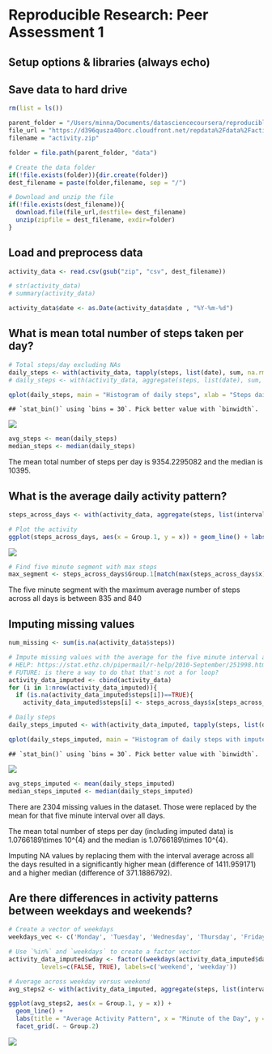 # Reproducible Research: Peer Assessment 1
## Setup options & libraries (always echo)


## Save data to hard drive

```r
rm(list = ls())

parent_folder = "/Users/minna/Documents/datasciencecoursera/reproducibleresearch_week2"
file_url = "https://d396qusza40orc.cloudfront.net/repdata%2Fdata%2Factivity.zip"
filename = "activity.zip"

folder = file.path(parent_folder, "data") 

# Create the data folder
if(!file.exists(folder)){dir.create(folder)}
dest_filename = paste(folder,filename, sep = "/")

# Download and unzip the file
if(!file.exists(dest_filename)){
  download.file(file_url,destfile= dest_filename)
  unzip(zipfile = dest_filename, exdir=folder)
}
```
## Load and preprocess data

```r
activity_data <- read.csv(gsub("zip", "csv", dest_filename))

# str(activity_data)
# summary(activity_data)

activity_data$date <- as.Date(activity_data$date , "%Y-%m-%d")
```


## What is mean total number of steps taken per day?

```r
# Total steps/day excluding NAs
daily_steps <- with(activity_data, tapply(steps, list(date), sum, na.rm = TRUE))
# daily_steps <- with(activity_data, aggregate(steps, list(date), sum, na.rm = TRUE))

qplot(daily_steps, main = "Histogram of daily steps", xlab = "Steps daily")
```

```
## `stat_bin()` using `bins = 30`. Pick better value with `binwidth`.
```

![](PA1_template_files/figure-html/meanstepsperday-1.png)<!-- -->

```r
avg_steps <- mean(daily_steps)
median_steps <- median(daily_steps)
```
The mean total number of steps per day is 9354.2295082 and the median is 10395.

## What is the average daily activity pattern?

```r
steps_across_days <- with(activity_data, aggregate(steps, list(interval), mean, na.rm = TRUE))

# Plot the activity
ggplot(steps_across_days, aes(x = Group.1, y = x)) + geom_line() + labs(title = "Average Daily Activity Pattern", x = "Minute of the Day", y = "Number of Steps")
```

![](PA1_template_files/figure-html/averagedailyactivity-1.png)<!-- -->

```r
# Find five minute segment with max steps
max_segment <- steps_across_days$Group.1[match(max(steps_across_days$x),steps_across_days$x)]
```

The five minute segment with the maximum average number of steps across all days is between 835 and 840

## Imputing missing values

```r
num_missing <- sum(is.na(activity_data$steps))

# Impute missing values with the average for the five minute interval across all days
# HELP: https://stat.ethz.ch/pipermail/r-help/2010-September/251998.html
# FUTURE: is there a way to do that that's not a for loop?
activity_data_imputed <- cbind(activity_data)
for (i in 1:nrow(activity_data_imputed)){
  if (is.na(activity_data_imputed$steps[i])==TRUE){
    activity_data_imputed$steps[i] <- steps_across_days$x[steps_across_days$Group.1 == activity_data_imputed$interval[i]]} }

# Daily steps
daily_steps_imputed <- with(activity_data_imputed, tapply(steps, list(date), sum, na.rm = TRUE))

qplot(daily_steps_imputed, main = "Histogram of daily steps with imputed data)", xlab = "Steps daily")
```

```
## `stat_bin()` using `bins = 30`. Pick better value with `binwidth`.
```

![](PA1_template_files/figure-html/impute-1.png)<!-- -->

```r
avg_steps_imputed <- mean(daily_steps_imputed)
median_steps_imputed <- median(daily_steps_imputed)
```

There are 2304 missing values in the dataset. Those were replaced by the mean for that five minute interval over all days.

The mean total number of steps per day (including imputed data) is 1.0766189\times 10^{4} and the median is 1.0766189\times 10^{4}.

Imputing NA values by replacing them with the interval average across all the days resulted in a significantly higher mean (difference of 1411.959171) and a higher median (difference of 371.1886792).

## Are there differences in activity patterns between weekdays and weekends?

```r
# Create a vector of weekdays
weekdays_vec <- c('Monday', 'Tuesday', 'Wednesday', 'Thursday', 'Friday')

# Use `%in%` and `weekdays` to create a factor vector
activity_data_imputed$wday <- factor((weekdays(activity_data_imputed$date) %in% weekdays_vec), 
         levels=c(FALSE, TRUE), labels=c('weekend', 'weekday'))

# Average across weekday versus weekend
avg_steps2 <- with(activity_data_imputed, aggregate(steps, list(interval, wday), mean))

ggplot(avg_steps2, aes(x = Group.1, y = x)) + 
  geom_line() + 
  labs(title = "Average Activity Pattern", x = "Minute of the Day", y = "Number of Steps") +
  facet_grid(. ~ Group.2)
```

![](PA1_template_files/figure-html/weekdayvweekend-1.png)<!-- -->



